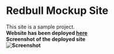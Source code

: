 # Redbull Mockup Site
This site is a sample project.
<br>
<strong>
  Website has been deployed <a href="https://redbullmockup.netlify.app/" target="_blank"> here </a> 
</strong>
<br>
<strong> Screenshot of the deployed site <strong>
<br>
![Screenshot](https://firebasestorage.googleapis.com/v0/b/fir-demo-7bbf9.appspot.com/o/Screenshot%20(91).png?alt=media&token=d77bf07e-6984-4ae5-bfce-ce64dce72684)
